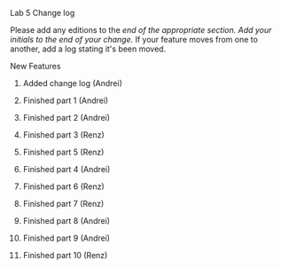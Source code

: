 Lab 5 Change log

Please add any editions to the __end_ of the appropriate section. Add your initials to the end of your change._ If your feature moves from one to another, add a log stating it's been moved.

New Features

1. Added change log (Andrei)
2. Finished part 1 (Andrei)
3. Finished part 2 (Andrei)
4. Finished part 3 (Renz)
5. Finished part 5 (Renz)

6. Finished part 4 (Andrei)
7. Finished part 6 (Renz)
8. Finished part 7 (Renz)

9. Finished part 8 (Andrei)
10. Finished part 9 (Andrei)
11. Finished part 10 (Renz)